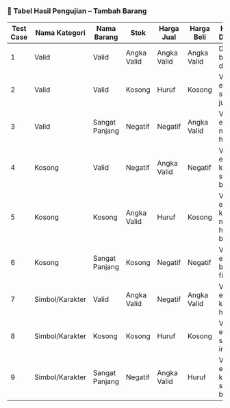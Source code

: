 ### 🧪 Tabel Hasil Pengujian – Tambah Barang

| Test Case | Nama Kategori    | Nama Barang     | Stok         | Harga Jual     | Harga Beli     | Hasil yang Diharapkan                              | Hasil Aktual          | Status     |
|-----------|------------------|------------------|--------------|----------------|----------------|----------------------------------------------------|------------------------|------------|
| 1         | Valid            | Valid            | Angka Valid  | Angka Valid    | Angka Valid    | Data berhasil disimpan                             | Sesuai                 | ✅ Lulus    |
| 2         | Valid            | Valid            | Kosong       | Huruf          | Kosong         | Validasi error pada stok, harga jual & beli        | Muncul error           | ✅ Lulus    |
| 3         | Valid            | Sangat Panjang   | Negatif      | Negatif        | Angka Valid    | Validasi error pada nama, stok, harga jual         | Muncul error           | ✅ Lulus    |
| 4         | Kosong           | Valid            | Negatif      | Angka Valid    | Negatif        | Validasi error pada kategori, stok, harga beli     | Muncul error           | ✅ Lulus    |
| 5         | Kosong           | Kosong           | Angka Valid  | Huruf          | Kosong         | Validasi error pada kategori, nama, harga jual & beli | Muncul error        | ✅ Lulus    |
| 6         | Kosong           | Sangat Panjang   | Kosong       | Negatif        | Negatif        | Validasi error banyak field                        | Muncul error           | ✅ Lulus    |
| 7         | Simbol/Karakter  | Valid            | Angka Valid  | Negatif        | Angka Valid    | Validasi error pada kategori & harga jual          | Muncul error           | ✅ Lulus    |
| 8         | Simbol/Karakter  | Kosong           | Kosong       | Huruf          | Kosong         | Validasi error semua input                         | Muncul error           | ✅ Lulus    |
| 9         | Simbol/Karakter  | Sangat Panjang   | Negatif      | Angka Valid    | Huruf          | Validasi error pada kategori, stok, harga beli     | Muncul error           | ✅ Lulus    |

